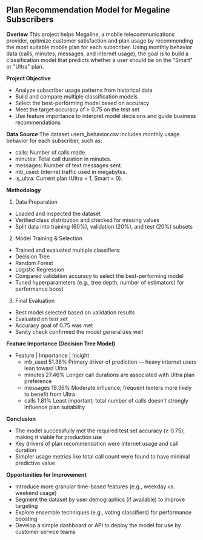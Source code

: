 ## Plan Recommendation Model for Megaline Subscribers

**Overiew**
This project helps Megaline, a mobile telecommunications provider, optimize customer satisfaction and plan usage by recommending the most suitable mobile plan for each subscriber. Using monthly behavior data (calls, minutes, messages, and internet usage), the goal is to build a classification model that predicts whether a user should be on the "Smart" or "Ultra" plan.

**Project Objective**
- Analyze subscriber usage patterns from historical data
- Build and compare multiple classification models
- Select the best-performing model based on accuracy
- Meet the target accuracy of ≥ 0.75 on the test set
- Use feature importance to interpret model decisions and guide business recommendations

**Data Source**
The dataset users_behavior.csv includes monthly usage behavior for each subscriber, such as:
- calls: Number of calls made.
- minutes: Total call duration in minutes.
- messages: Number of text messages sent.
- mb_used: Internet traffic used in megabytes.
- is_ultra: Current plan (Ultra = 1, Smart = 0).

**Methodology**
1. Data Preparation
- Loaded and inspected the dataset
- Verified class distribution and checked for missing values
- Split data into training (60%), validation (20%), and test (20%) subsets
2. Model Training & Selection
- Trained and evaluated multiple classifiers:
- Decision Tree
- Random Forest
- Logistic Regression
- Compared validation accuracy to select the best-performing model
- Tuned hyperparameters (e.g., tree depth, number of estimators) for performance boost
3. Final Evaluation
- Best model selected based on validation results
- Evaluated on test set
- Accuracy goal of 0.75 was met
- Sanity check confirmed the model generalizes well

**Feature Importance (Decision Tree Model)**
- Feature |	Importance |	Insight
  - mb_used	51.38%	Primary driver of prediction — heavy internet users lean toward Ultra
  - minutes	27.46%	Longer call durations are associated with Ultra plan preference
  - messages	19.36%	Moderate influence; frequent texters more likely to benefit from Ultra
  - calls	1.81%	Least important; total number of calls doesn’t strongly influence plan suitability

**Conclusion**
- The model successfully met the required test set accuracy (≥ 0.75), making it viable for production use
- Key drivers of plan recommendation were internet usage and call duration
- Simpler usage metrics like total call count were found to have minimal predictive value

**Opportunities for Improvement**
- Introduce more granular time-based features (e.g., weekday vs. weekend usage)
- Segment the dataset by user demographics (if available) to improve targeting
- Explore ensemble techniques (e.g., voting classifiers) for performance boosting
- Develop a simple dashboard or API to deploy the model for use by customer service teams
